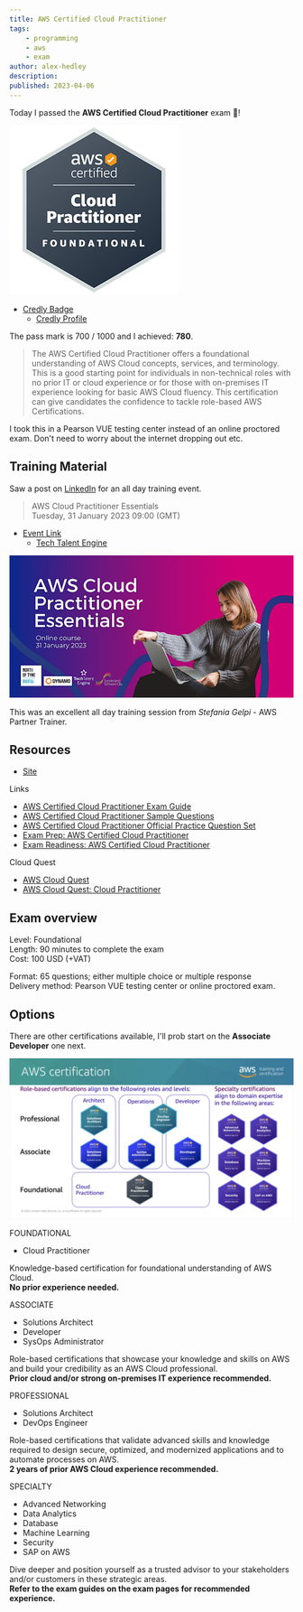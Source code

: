 ```yaml
---
title: AWS Certified Cloud Practitioner
tags:
    - programming
    - aws
    - exam
author: alex-hedley
description: 
published: 2023-04-06
---
```


<!-- # AWS Certified Cloud Practitioner -->

Today I passed the **AWS Certified Cloud Practitioner** exam 🎉!

![AWS Certified Cloud Practitioner Badge](images/aws-ccp/AWS-Certified-Cloud-Practitioner_badge.png "AWS Certified Cloud Practitioner")

- [Credly Badge](https://www.credly.com/badges/a3c0cb2e-612c-4463-a7f0-7da98f8343e8)
  - [Credly Profile](https://www.credly.com/users/alexhedley/badges)

The pass mark is 700 / 1000 and I achieved: **780**.

> The AWS Certified Cloud Practitioner offers a foundational understanding of AWS Cloud concepts, services, and terminology. This is a good starting point for individuals in non-technical roles with no prior IT or cloud experience or for those with on-premises IT experience looking for basic AWS Cloud fluency. This certification can give candidates the confidence to tackle role-based AWS Certifications.

I took this in a Pearson VUE testing center instead of an online proctored exam. Don't need to worry about the internet dropping out etc.

## Training Material

Saw a post on [LinkedIn](https://www.linkedin.com/feed/update/urn:li:activity:7019288272430333952) for an all day training event.

> AWS Cloud Practitioner Essentials  
> Tuesday, 31 January 2023 09:00 (GMT)  

- [Event Link](https://www.eventbrite.co.uk/e/aws-cloud-practitioner-essentials-tickets-488693313857)
  - [Tech Talent Engine](https://techtalentengine.co.uk)

![Event - AWS Cloud Practitioner Essentials](images/aws-ccp/Event-AWS-Cloud-Practitioner-Essentials.jpeg "Event - AWS Cloud Practitioner Essentials")

This was an excellent all day training session from _Stefania Gelpi_ - AWS Partner Trainer.

## Resources

- [Site](https://aws.amazon.com/certification/certified-cloud-practitioner/)

Links

- [AWS Certified Cloud Practitioner Exam Guide](https://d1.awsstatic.com/training-and-certification/docs-cloud-practitioner/AWS-Certified-Cloud-Practitioner_Exam-Guide.pdf)
- [AWS Certified Cloud Practitioner Sample Questions](https://d1.awsstatic.com/training-and-certification/docs-cloud-practitioner/AWS-Certified-Cloud-Practitioner_Sample-Questions.pdf)
- [AWS Certified Cloud Practitioner Official Practice Question Set](https://explore.skillbuilder.aws/learn/course/external/view/elearning/12483/aws-certified-cloud-practitioner-practice-question-set-clf-c01-english)
- [Exam Prep: AWS Certified Cloud Practitioner](https://explore.skillbuilder.aws/learn/course/external/view/elearning/9449/exam-prep-aws-certified-cloud-practitioner-foundations)
- [Exam Readiness: AWS Certified Cloud Practitioner](https://aws.amazon.com/training/events/?get-certified-vilt-courses-cards.sort-by=item.additionalFields.startDateSort&get-certified-vilt-courses-cards.sort-order=asc&awsf.get-certified-vilt-courses-type=*all&awsf.get-certified-vilt-courses-series=series%23aws-certification-exam-readiness&awsf.get-certified-vilt-audience=*all&awsf.get-certified-vilt-locations=*all&awsf.get-certified-vilt-countries=*all&awsf.get-certified-vilt-languages=*all&awsf.get-certified-vilt-courses-level=level%23100&awsf.get-certified-vilt-courses-tech-category=*all&cp=sec&sec=prep)

Cloud Quest

- [AWS Cloud Quest](https://aws.amazon.com/training/digital/aws-cloud-quest/)
- [AWS Cloud Quest: Cloud Practitioner](https://pages.awscloud.com/global_traincert_twitch-cloud-quest-CP.html)

## Exam overview

Level: Foundational  
Length: 90 minutes to complete the exam  
Cost: 100 USD (+VAT)  

Format: 65 questions; either multiple choice or multiple response  
Delivery method: Pearson VUE testing center or online proctored exam.  

## Options

There are other certifications available, I'll prob start on the **Associate Developer** one next.

![AWS certification](images/aws-ccp/AWS-certification.png "AWS certification")

FOUNDATIONAL

- Cloud Practitioner

Knowledge-based certification for foundational understanding of AWS Cloud.  
**No prior experience needed.**

ASSOCIATE

- Solutions Architect
- Developer
- SysOps Administrator

Role-based certifications that showcase your knowledge and skills on AWS and build your credibility as an AWS Cloud professional.  
**Prior cloud and/or strong on-premises IT experience recommended.**

PROFESSIONAL

- Solutions Architect
- DevOps Engineer

Role-based certifications that validate advanced skills and knowledge required to design secure, optimized, and modernized applications and to automate processes on AWS.  
**2 years of prior AWS Cloud experience recommended.**

SPECIALTY

- Advanced Networking
- Data Analytics
- Database
- Machine Learning
- Security
- SAP on AWS

Dive deeper and position yourself as a trusted advisor to your stakeholders and/or customers in these strategic areas.  
**Refer to the exam guides on the exam pages for recommended experience.**
